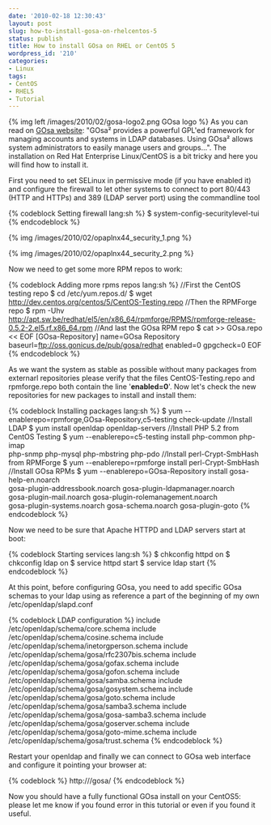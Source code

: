 ```yaml
---
date: '2010-02-18 12:30:43'
layout: post
slug: how-to-install-gosa-on-rhelcentos-5
status: publish
title: How to install GOsa on RHEL or CentOS 5
wordpress_id: '210'
categories:
- Linux
tags:
- CentOS
- RHEL5
- Tutorial
---
```


{% img left /images/2010/02/gosa-logo2.png GOsa logo %} As you can read on [GOsa website](https://oss.gonicus.de/labs/gosa/): "GOsa² provides a powerful GPL'ed framework for managing accounts and systems in LDAP databases. Using GOsa² allows system administrators to easily manage users and groups...". The installation on Red Hat Enterprise Linux/CentOS is a bit tricky and here you will find how to install it.

First you need to set SELinux in permissive mode (if you have enabled it) and configure the firewall to let other systems to connect to port 80/443 (HTTP and HTTPs) and 389 (LDAP server port) using the commandline tool

{% codeblock Setting firewall lang:sh %}
$ system-config-securitylevel-tui
{% endcodeblock %}

{% img /images/2010/02/opaplnx44_security_1.png %}

{% img /images/2010/02/opaplnx44_security_2.png %}

Now we need to get some more RPM repos to work:


{% codeblock Adding more rpms repos lang:sh %}
//First the CentOS testing repo
$ cd /etc/yum.repos.d/
$ wget http://dev.centos.org/centos/5/CentOS-Testing.repo
//Then the RPMForge repo
$ rpm -Uhv \
  http://apt.sw.be/redhat/el5/en/x86_64/rpmforge/RPMS/rpmforge-release-0.5.2-2.el5.rf.x86_64.rpm
//And last the GOsa RPM repo
$ cat >> GOsa.repo << EOF
[GOsa-Repository]
name=GOsa Repository
baseurl=ftp://oss.gonicus.de/pub/gosa/redhat
enabled=0
gpgcheck=0
EOF
{% endcodeblock %}

As we want the system as stable as possible without many packages from externarl repositories please verify that the files CentOS-Testing.repo and rpmforge.repo both contain the line '**enabled=0**'. Now let's check the new repositories for new packages to install and install them:

{% codeblock Installing packages lang:sh %}
$ yum --enablerepo=rpmforge,GOsa-Repository,c5-testing check-update
//Install LDAP
$ yum install openldap openldap-servers
//Install PHP 5.2 from CentOS Testing
$ yum --enablerepo=c5-testing install php-common php-imap \
  php-snmp php-mysql php-mbstring php-pdo
//Install perl-Crypt-SmbHash from RPMForge
$ yum --enablerepo=rpmforge install perl-Crypt-SmbHash
//Install GOsa RPMs
$ yum --enablerepo=GOsa-Repository install gosa-help-en.noarch \
  gosa-plugin-addressbook.noarch gosa-plugin-ldapmanager.noarch \
  gosa-plugin-mail.noarch gosa-plugin-rolemanagement.noarch \
  gosa-plugin-systems.noarch gosa-schema.noarch gosa-plugin-goto
{% endcodeblock %}

Now we need to be sure that Apache HTTPD and LDAP servers start at boot:


{% codeblock Starting services lang:sh %}
$ chkconfig httpd on
$ chkconfig ldap on
$ service httpd start
$ service ldap start
{% endcodeblock %}


At this point, before configuring GOsa, you need to add specific GOsa schemas to your ldap using as reference a part of the beginning of my own /etc/openldap/slapd.conf


{% codeblock LDAP configuration %}
include /etc/openldap/schema/core.schema
include /etc/openldap/schema/cosine.schema
include /etc/openldap/schema/inetorgperson.schema
include /etc/openldap/schema/gosa/rfc2307bis.schema
include /etc/openldap/schema/gosa/gofax.schema
include /etc/openldap/schema/gosa/gofon.schema
include /etc/openldap/schema/gosa/samba.schema
include /etc/openldap/schema/gosa/gosystem.schema
include /etc/openldap/schema/gosa/goto.schema
include /etc/openldap/schema/gosa/samba3.schema
include /etc/openldap/schema/gosa/gosa-samba3.schema
include /etc/openldap/schema/gosa/goserver.schema
include /etc/openldap/schema/gosa/goto-mime.schema
include /etc/openldap/schema/gosa/trust.schema
{% endcodeblock %}

Restart your openldap and finally we can connect to GOsa web interface and configure it pointing your browser at:

{% codeblock %}
http://<hostname>/gosa/
{% endcodeblock %}


Now you should have a fully functional GOsa install on your CentOS5: please let me know if you found error in this tutorial or even if you found it useful.
